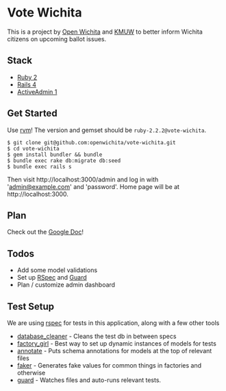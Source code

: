 # Vote Wichita

This is a project by [Open Wichita](http://openwichita.com) and
[KMUW](http://kmuw.org) to better inform Wichita citizens on upcoming ballot
issues.

## Stack

* [Ruby 2](https://www.ruby-lang.org/)
* [Rails 4](http://rubyonrails.org/)
* [ActiveAdmin 1](http://activeadmin.info/)

## Get Started

Use [rvm](https://rvm.io)! The version and gemset should be
`ruby-2.2.2@vote-wichita`.

```
$ git clone git@github.com:openwichita/vote-wichita.git
$ cd vote-wichita
$ gem install bundler && bundle
$ bundle exec rake db:migrate db:seed
$ bundle exec rails s
```

Then visit http://localhost:3000/admin and log in with 'admin@example.com' and
'password'. Home page will be at http://localhost:3000.

## Plan

Check out the [Google Doc](https://docs.google.com/document/d/1jNYCD8m_1YxIYnLgm3F01IecrxyWRLYnijbx1kywqN8/edit)!

## Todos

* Add some model validations
* Set up [RSpec](http://rspec.info) and [Guard](https://github.com/guard/guard)
* Plan / customize admin dashboard

## Test Setup

We are using [rspec](http://rspec.info/) for tests in this application, along with a few other tools

* [database_cleaner](https://github.com/DatabaseCleaner/database_cleaner) - Cleans the test db in between specs
* [factory_girl](https://github.com/thoughtbot/factory_girl) - Best way to set up dynamic instances of models for tests
* [annotate](https://github.com/ctran/annotate_models) - Puts schema annotations for models at the top of relevant files
* [faker](https://github.com/stympy/faker) - Generates fake values for common things in factories and otherwise
* [guard](https://github.com/guard/guard) - Watches files and auto-runs relevant tests.
